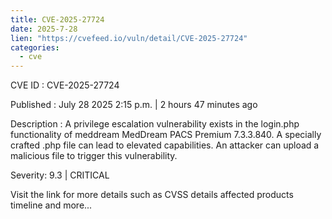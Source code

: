 ```yaml
--- 
title: CVE-2025-27724
date: 2025-7-28
lien: "https://cvefeed.io/vuln/detail/CVE-2025-27724"
categories:
  - cve
---
```


CVE ID : CVE-2025-27724

Published :  July 28
2025
2:15 p.m. | 2 hours
47 minutes ago

Description : A privilege escalation vulnerability exists in the login.php functionality of meddream MedDream PACS Premium 7.3.3.840. A specially crafted .php file can lead to elevated capabilities. An attacker can upload a malicious file to trigger this vulnerability.

Severity: 9.3 | CRITICAL

Visit the link for more details
such as CVSS details
affected products
timeline
and more...
